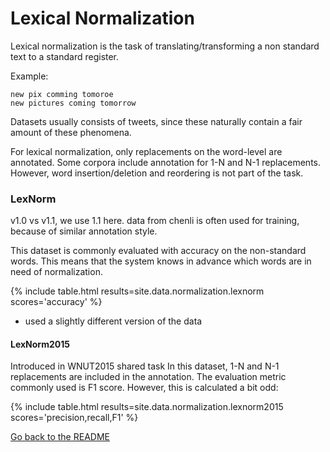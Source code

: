 # Lexical Normalization

Lexical normalization is the task of translating/transforming a non standard text to a standard register.

Example:

```
new pix comming tomoroe
new pictures coming tomorrow
```

Datasets usually consists of tweets, since these naturally contain a fair amount of 
these phenomena.

For lexical normalization, only replacements on the word-level are annotated.
Some corpora include annotation for 1-N and N-1 replacements. However, word
insertion/deletion and reordering is not part of the task.

### LexNorm

v1.0 vs v1.1, we use 1.1 here.
data from chenli is often used for training, because of similar annotation style.

This dataset is commonly evaluated with accuracy on the non-standard words. This
means that the system knows in advance which words are in need of normalization.

{% include table.html
  results=site.data.normalization.lexnorm
  scores='accuracy' %}

* used a slightly different version of the data

#### LexNorm2015

Introduced in WNUT2015 shared task
In this dataset, 1-N and N-1 replacements are included in the annotation. The 
evaluation metric commonly used is F1 score. However, this is calculated a bit
odd:


{% include table.html
  results=site.data.normalization.lexnorm2015
  scores='precision,recall,F1' %}

[Go back to the README](README.md)

